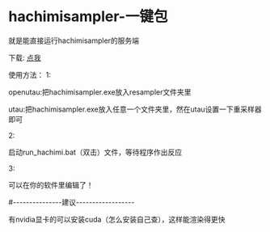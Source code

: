 # hachimisampler-一键包
就是能直接运行hachimisampler的服务端

下载: [点我](https://github.com/QianSiqi/hachimisampler-yijianbao/releases/download/7z/hachimisampler.7z) 

使用方法：
1:

openutau:把hachimisampler.exe放入resampler文件夹里

utau:把hachimisampler.exe放入任意一个文件夹里，然在utau设置一下重采样器即可

2:

启动run_hachimi.bat（双击）文件，等待程序作出反应

3:

可以在你的软件里编辑了！

#---------------建议------------------

有nvidia显卡的可以安装cuda（怎么安装自己查），这样能渲染得更快
